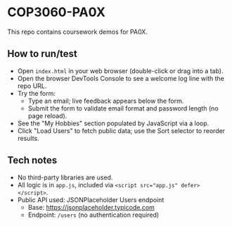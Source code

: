 # COP3060-PA0X

This repo contains coursework demos for PA0X.

## How to run/test
- Open `index.html` in your web browser (double-click or drag into a tab).
- Open the browser DevTools Console to see a welcome log line with the repo URL.
- Try the form:
  - Type an email; live feedback appears below the form.
  - Submit the form to validate email format and password length (no page reload).
- See the "My Hobbies" section populated by JavaScript via a loop.
- Click "Load Users" to fetch public data; use the Sort selector to reorder results.

## Tech notes
- No third-party libraries are used.
- All logic is in `app.js`, included via `<script src="app.js" defer></script>`.
- Public API used: JSONPlaceholder Users endpoint
  - Base: https://jsonplaceholder.typicode.com
  - Endpoint: `/users` (no authentication required)



